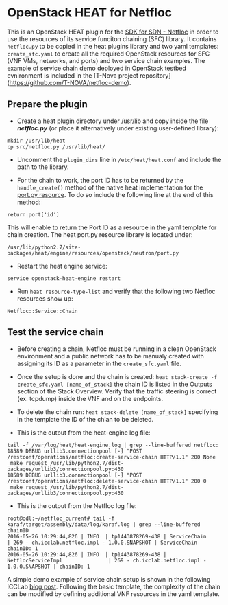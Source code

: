 # OpenStack HEAT for Netfloc

This is an OpenStack HEAT plugin for the [SDK for SDN - Netfloc](http://icclab.github.io/netfloc/ "Netfloc's github page") in order to use the resources of its service funciton chaining (SFC) library. It contains ```netfloc.py``` to be copied in the heat plugins library and two yaml templates: ```create_sfc.yaml``` to create all the required OpenStack resources for SFC (VNF VMs, networks, and ports) and two service chain examples. The example of service chain demo deployed in OpenStack testbed evnironment is included in the [T-Nova project repository] (https://github.com/T-NOVA/netfloc-demo).

## Prepare the plugin

* Create a heat plugin directory under /usr/lib and copy inside the file ***netfloc.py*** (or place it alternatively under existing user-defined library):

```
mkdir /usr/lib/heat
cp src/netfloc.py /usr/lib/heat/
```

* Uncomment the ```plugin_dirs``` line in ```/etc/heat/heat.conf``` and include the path to the library.

* For the chain to work, the port ID has to be returned by the ```handle_create()``` method of the native heat implementation for the [port.py resource](https://github.com/openstack/heat/blob/master/heat/engine/resources/openstack/neutron/port.py#L406). To do so include the following line at the end of this method:

```
return port['id']  
```
This will enable to return the Port ID as a resource in the yaml template for chain creation.
The heat port.py resource library is located under: 

``` 
/usr/lib/python2.7/site-packages/heat/engine/resources/openstack/neutron/port.py
```

* Restart the heat engine service:

```
service openstack-heat-engine restart
```

* Run ```heat resource-type-list``` and verify that the following two Netfloc resources show up:

```
Netfloc::Service::Chain
```

## Test the service chain

* Before creating a chain, Netfloc must be running in a clean OpenStack environment and a public network has to be manualy created with assigning its ID as a parameter in the ```create_sfc.yaml``` file. 

* Once the setup is done and the chain is created:
```heat stack-create -f create_sfc.yaml [name_of_stack]``` 
the chain ID is listed in the Outputs section of the Stack Overview. Verify that the traffic steering is correct (ex. tcpdump) inside the VNF and on the endpoints. 

* To delete the chain run: 
```heat stack-delete [name_of_stack]```
specifying in the template the ID of the chian to be deleted.

* This is the output from the heat-engine log file:

```
tail -f /var/log/heat/heat-engine.log | grep --line-buffered netfloc:
18589 DEBUG urllib3.connectionpool [-] "POST /restconf/operations/netfloc:create-service-chain HTTP/1.1" 200 None _make_request /usr/lib/python2.7/dist-packages/urllib3/connectionpool.py:430
18589 DEBUG urllib3.connectionpool [-] "POST /restconf/operations/netfloc:delete-service-chain HTTP/1.1" 200 0 _make_request /usr/lib/python2.7/dist-packages/urllib3/connectionpool.py:430
```
* This is the output from the Netfloc log file:

```
root@odl:~/netfloc_current# tail -f karaf/target/assembly/data/log/karaf.log | grep --line-buffered chainID
2016-05-26 10:29:44,826 | INFO  | tp1443878269-438 | ServiceChain                     | 269 - ch.icclab.netfloc.impl - 1.0.0.SNAPSHOT | ServiceChain chainID: 1
2016-05-26 10:29:44,826 | INFO  | tp1443878269-438 | NetflocServiceImpl               | 269 - ch.icclab.netfloc.impl - 1.0.0.SNAPSHOT | chainID: 1
```

A simple demo example of service chain setup is shown in the following ICCLab [blog post](https://blog.zhaw.ch/icclab/service-function-chaining-using-the-sdk4sdn/).
Following the basic template, the complexity of the chain can be modified by defining additional VNF resources in the yaml template. 